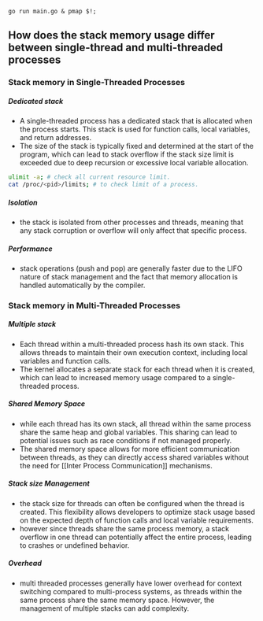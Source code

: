 ```shell
go run main.go & pmap $!;
```
## How does the stack memory usage differ between single-thread and multi-threaded processes
### Stack memory in Single-Threaded Processes
##### Dedicated stack
- A single-threaded process has a dedicated stack that is allocated when the process starts. This stack is used for function calls, local variables, and return addresses.
- The size of the stack is typically fixed and determined at the start of the program, which can lead to stack overflow if the stack size limit is exceeded due to deep recursion or excessive local variable allocation.
```bash
ulimit -a; # check all current resource limit.
cat /proc/<pid>/limits; # to check limit of a process.
```
##### Isolation
- the stack is isolated from other processes and threads, meaning that any stack corruption or overflow will only affect that specific process.
##### Performance
- stack operations (push and pop) are generally faster due to the LIFO nature of stack management and the fact that memory allocation is handled automatically by the compiler.
### Stack memory in Multi-Threaded Processes
##### Multiple stack
- Each thread within a multi-threaded process hash its own stack. This allows threads to maintain their own execution context, including local variables and function calls.
- The kernel allocates a separate stack for each thread when it is created, which can lead to increased memory usage compared to a single-threaded process.
##### Shared Memory Space
- while each thread has its own stack, all thread within the same process share the same heap and global variables. This sharing can lead to potential issues such as race conditions if not managed properly.
- The shared memory space allows for more efficient communication between threads, as they can directly access shared variables without the need for [[Inter Process Communication]] mechanisms. 
##### Stack size Management
- the stack size for threads can often be configured when the thread is created. This flexibility allows developers to optimize stack usage based on the expected depth of function calls and local variable requirements.
- however since threads share the same process memory, a stack overflow in one thread can potentially affect the entire process, leading to crashes or undefined behavior.
##### Overhead
- multi threaded processes generally have lower overhead for context switching compared to multi-process systems, as threads within the same process share the same memory space. However, the management of multiple stacks can add complexity.